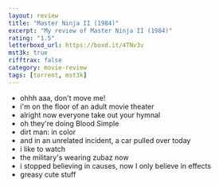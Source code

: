 ```yaml
---
layout: review
title: "Master Ninja II (1984)"
excerpt: "My review of Master Ninja II (1984)"
rating: "1.5"
letterboxd_url: https://boxd.it/4TNv3v
mst3k: true
rifftrax: false
category: movie-review
tags: [torrent, mst3k]
---
```


- ohhh aaa, don't move me!
- i'm on the floor of an adult movie theater
- alright now everyone take out your hymnal
- oh they're doing Blood Simple
- dirt man: in color
- and in an unrelated incident, a car pulled over today
- i like to watch
- the military's wearing zubaz now
- i stopped believing in causes, now I only believe in effects
- greasy cute stuff
